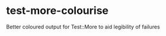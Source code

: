 test-more-colourise
===================

Better coloured output for Test::More to aid legibility of failures
